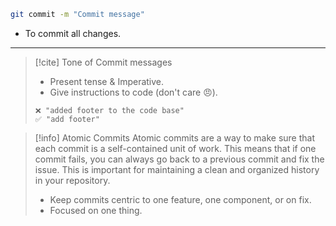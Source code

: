 ```bash
git commit -m "Commit message"
```
- To commit all changes.
---
>[!cite] Tone of Commit messages
>- Present tense & Imperative.
>- Give instructions to code (don't care 😠).
>```
>❌ "added footer to the code base"
>✅ "add footer"
>```

>[!info] Atomic Commits
>Atomic commits are a way to make sure that each commit is a self-contained unit of work. This means that if one commit fails, you can always go back to a previous commit and fix the issue. This is important for maintaining a clean and organized history in your repository.
>- Keep commits centric to one feature, one component, or on fix.
>- Focused on one thing.